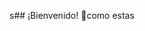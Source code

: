s## ¡Bienvenido! 👋como estas

<!--
**MANYEDLL/manyedll** is a ✨ _special_ ✨ repository because its `README.md` (this file) appears on your GitHub profile.

Here are some ideas to get you started:
e
## 🔭 I’m currently working on ...
- 🌱 I’m currently learning ...
- 👯 I’m looking to collaborate on ...
- 🤔 I’m looking for help with ...
- 💬 Ask me about ...
- 📫 How to reach me: ...
- 😄 Pronouns: ...
- ⚡ Fun fact: ...
-->

